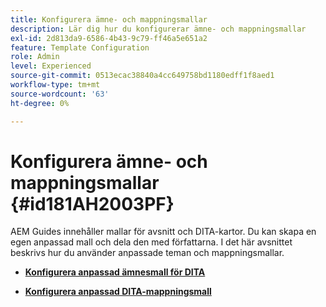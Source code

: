 ```yaml
---
title: Konfigurera ämne- och mappningsmallar
description: Lär dig hur du konfigurerar ämne- och mappningsmallar
exl-id: 2d813da9-6586-4b43-9c79-ff46a5e651a2
feature: Template Configuration
role: Admin
level: Experienced
source-git-commit: 0513ecac38840a4cc649758bd1180edff1f8aed1
workflow-type: tm+mt
source-wordcount: '63'
ht-degree: 0%

---
```


# Konfigurera ämne- och mappningsmallar {#id181AH2003PF}

AEM Guides innehåller mallar för avsnitt och DITA-kartor. Du kan skapa en egen anpassad mall och dela den med författarna. I det här avsnittet beskrivs hur du använder anpassade teman och mappningsmallar.

- **[Konfigurera anpassad ämnesmall för DITA](conf-template-tags-custom-dita-topic-template.md)**

- **[Konfigurera anpassad DITA-mappningsmall](conf-template-tags-custom-dita-map-templates.md)**
